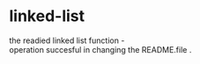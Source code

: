 # linked-list
the readied linked list function 
-\
operation succesful in changing the README.file .
